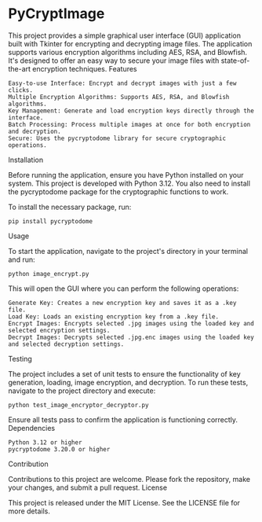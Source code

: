 # PyCryptImage
This project provides a simple graphical user interface (GUI) application built with Tkinter for encrypting and decrypting image files. The application supports various encryption algorithms including AES, RSA, and Blowfish. It's designed to offer an easy way to secure your image files with state-of-the-art encryption techniques.
Features

    Easy-to-use Interface: Encrypt and decrypt images with just a few clicks.
    Multiple Encryption Algorithms: Supports AES, RSA, and Blowfish algorithms.
    Key Management: Generate and load encryption keys directly through the interface.
    Batch Processing: Process multiple images at once for both encryption and decryption.
    Secure: Uses the pycryptodome library for secure cryptographic operations.

Installation

Before running the application, ensure you have Python installed on your system. This project is developed with Python 3.12. You also need to install the pycryptodome package for the cryptographic functions to work.

To install the necessary package, run:

    pip install pycryptodome

Usage

To start the application, navigate to the project's directory in your terminal and run:

    python image_encrypt.py

This will open the GUI where you can perform the following operations:

    Generate Key: Creates a new encryption key and saves it as a .key file.
    Load Key: Loads an existing encryption key from a .key file.
    Encrypt Images: Encrypts selected .jpg images using the loaded key and selected encryption settings.
    Decrypt Images: Decrypts selected .jpg.enc images using the loaded key and selected decryption settings.

Testing

The project includes a set of unit tests to ensure the functionality of key generation, loading, image encryption, and decryption. To run these tests, navigate to the project directory and execute:

    python test_image_encryptor_decryptor.py

Ensure all tests pass to confirm the application is functioning correctly.
Dependencies

    Python 3.12 or higher
    pycryptodome 3.20.0 or higher

Contribution

Contributions to this project are welcome. Please fork the repository, make your changes, and submit a pull request.
License

This project is released under the MIT License. See the LICENSE file for more details.



